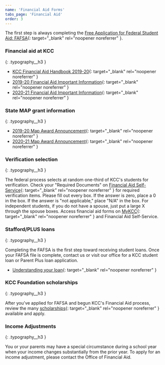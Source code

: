 ```yaml
---
name: 'Financial Aid Forms'
tabs_page: 'Financial Aid'
order: 3
---
```


The first step is always completing the [Free Application for Federal Student Aid: FAFSA](http://www.fafsa.gov/){: target="_blank" rel="noopener noreferrer" }.

### Financial aid at KCC
{: .typography__h3 }

- [KCC Financial Aid Handbook 2019-20](../uploads/2019-20-financial-aid-handbook.pdf){: target="_blank" rel="noopener noreferrer" }
- [2019-20 Financial Aid Important Information](../uploads/19-20-financial-aid-important-information.pdf){: target="_blank" rel="noopener noreferrer" }
- [2020-21 Financial Aid Important Information​](https://my.kcc.edu/services/financialaid/Documents/20-21%20Financial%20Aid%20Important%20Information.pdf){: target="_blank" rel="noopener noreferrer" }

### State MAP grant information
{: .typography__h3 }

- [2019-20 Map Award Announcement](../uploads/19-20-MAP-Award-Announcement.pdf){: target="_blank" rel="noopener noreferrer" }
- [2020-21 Map Award Announcement​](https://my.kcc.edu/services/financialaid/Documents/20-21%20MAP%20Award%20Announcement.pdf){: target="_blank" rel="noopener noreferrer" }

### Verification selection
{: .typography__h3 }

The federal process selects at random one-third of KCC's students for verification. Check your "Required Documents" on [Financial Aid Self-Service](https://selfservice.kcc.edu/Student/FinancialAid/Home){: target="_blank" rel="noopener noreferrer" } for required verification items. Please fill out every box. If the answer is zero, place a 0 in the box. If the answer is "not applicable," place "N/A" in the box. For independent students, if you do not have a spouse, just put a large X through the spouse boxes. Access financial aid forms on [MyKCC](https://my.kcc.edu/services/financialaid/Pages/default.aspx){: target="_blank" rel="noopener noreferrer" } and Financial Aid Self-Service.

### Stafford/PLUS loans
{: .typography__h3 }

Completing the FAFSA is the first step toward receiving student loans. Once your FAFSA file is complete, contact us or visit our office for a KCC student loan or Parent Plus loan application.

- [Understanding your loan](../uploads/understanding-federal-direct-staff-Loan.pdf){: target="_blank" rel="noopener noreferrer" }

### KCC Foundation scholarships
{: .typography__h3 }

After you've applied for FAFSA and begun KCC's Financial Aid process, review the many [scholarships](http://foundation.kcc.edu/scholarships/){: target="_blank" rel="noopener noreferrer" } available and apply.


### Income Adjustments
{: .typography__h3 }

You or your parents may have a special circumstance during a school year when your income changes substantially from the prior year. To apply for an income adjustment, please contact the Office of Financial Aid.​​​​​​​​​​​
